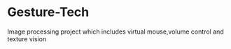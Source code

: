 # Gesture-Tech
Image processing project which includes virtual mouse,volume control and texture vision
